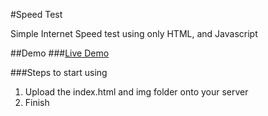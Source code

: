 #Speed Test

Simple Internet Speed test using only HTML, and Javascript


##Demo
###[Live Demo](https://speed.initedit.com)

###Steps to start using

1. Upload the index.html and img folder onto your server
2. Finish